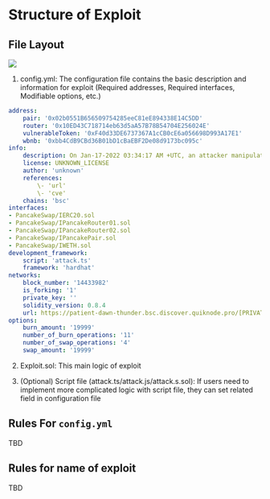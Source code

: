 # Structure of Exploit

## File Layout

![](D:\STUDY\JHU\ISI\CAPSTONE\DOC\images\module_eg.svg)

1. config.yml: The configuration file contains the basic description and information for exploit (Required addresses, Required interfaces, Modifiable options, etc.)

```yaml
address:
	pair: '0x02b0551B656509754285eeC81eE894338E14C5DD'
	router: '0x10ED43C718714eb63d5aA57B78B54704E256024E'
	vulnerableToken: '0xF40d33DE6737367A1cCB0cE6a056698D993A17E1'
	wbnb: '0xbb4CdB9CBd36B01bD1cBaEBF2De08d9173bc095c'
info:
	description: On Jan-17-2022 03:34:17 AM +UTC, an attacker manipulate the price of BURG in the PancakeSwap and gained ~77K 		worth of asset. The attack was caused bya smart contract vulnerability that allows the token to burn in any account. 
	license: UNKNOWN_LICENSE
	author: 'unknown'
	references:
		\- 'url'
		\- 'cve'
	chains: 'bsc'  
interfaces:
- PancakeSwap/IERC20.sol
- PancakeSwap/IPancakeRouter01.sol
- PancakeSwap/IPancakeRouter02.sol
- PancakeSwap/IPancakePair.sol
- PancakeSwap/IWETH.sol
development_framework:
	script: 'attack.ts'
	framework: 'hardhat'
networks:
	block_number: '14433982'
	is_forking: '1'
	private_key: ''
	solidity_version: 0.8.4
	url: https://patient-dawn-thunder.bsc.discover.quiknode.pro/[PRIVATE_KEY]/
options:
	burn_amount: '19999'
	number_of_burn_operations: '11'
	number_of_swap_operations: '4'
	swap_amount: '19999'
```

2. Exploit.sol: This main logic of exploit

3. (Optional) Script file (attack.ts/attack.js/attack.s.sol): If users need to implement more complicated logic with script file, they can set related field in configuration file

## Rules For `config.yml`

TBD

## Rules for name of exploit  

TBD